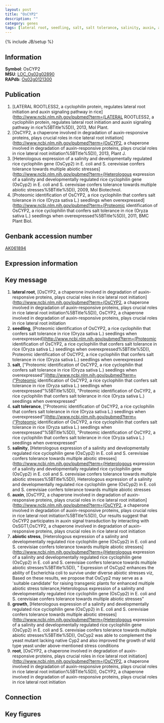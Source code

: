 ```yaml
---
layout: post
title: "OsCYP2"
description: ""
category: genes
tags: [lateral root, seedling, salt, salt tolerance, salinity, auxin, abiotic stress, growth, root]
---
```

{% include JB/setup %}

## Information
__Symbol__: OsCYP2  
__MSU__: [LOC_Os02g02890](http://rice.plantbiology.msu.edu/cgi-bin/ORF_infopage.cgi?orf=LOC_Os02g02890)  
__RAPdb__: [Os02g0121300](http://rapdb.dna.affrc.go.jp/viewer/gbrowse_details/irgsp1?name=Os02g0121300)  

## Publication
1. [LATERAL ROOTLESS2, a cyclophilin protein, regulates lateral root initiation and auxin signaling pathway in rice](http://www.ncbi.nlm.nih.gov/pubmed?term=(LATERAL ROOTLESS2, a cyclophilin protein, regulates lateral root initiation and auxin signaling pathway in rice%5BTitle%5D)), 2013, Mol Plant.
2. [OsCYP2, a chaperone involved in degradation of auxin-responsive proteins, plays crucial roles in rice lateral root initiation](http://www.ncbi.nlm.nih.gov/pubmed?term=(OsCYP2, a chaperone involved in degradation of auxin-responsive proteins, plays crucial roles in rice lateral root initiation%5BTitle%5D)), 2013, Plant J.
3. [Heterologous expression of a salinity and developmentally regulated rice cyclophilin gene (OsCyp2) in E. coli and S. cerevisiae confers tolerance towards multiple abiotic stresses](http://www.ncbi.nlm.nih.gov/pubmed?term=(Heterologous expression of a salinity and developmentally regulated rice cyclophilin gene (OsCyp2) in E. coli and S. cerevisiae confers tolerance towards multiple abiotic stresses%5BTitle%5D)), 2009, Mol Biotechnol.
4. [Proteomic identification of OsCYP2, a rice cyclophilin that confers salt tolerance in rice (Oryza sativa L.) seedlings when overexpressed](http://www.ncbi.nlm.nih.gov/pubmed?term=(Proteomic identification of OsCYP2, a rice cyclophilin that confers salt tolerance in rice (Oryza sativa L.) seedlings when overexpressed%5BTitle%5D)), 2011, BMC Plant Biol.

## Genbank accession number
[AK061894](http://www.ncbi.nlm.nih.gov/nuccore/AK061894)

## Expression information

## Key message
1. __lateral root__, [OsCYP2, a chaperone involved in degradation of auxin-responsive proteins, plays crucial roles in rice lateral root initiation](http://www.ncbi.nlm.nih.gov/pubmed?term=(OsCYP2, a chaperone involved in degradation of auxin-responsive proteins, plays crucial roles in rice lateral root initiation%5BTitle%5D)), OsCYP2, a chaperone involved in degradation of auxin-responsive proteins, plays crucial roles in rice lateral root initiation
2. __seedling__, [Proteomic identification of OsCYP2, a rice cyclophilin that confers salt tolerance in rice (Oryza sativa L.) seedlings when overexpressed](http://www.ncbi.nlm.nih.gov/pubmed?term=(Proteomic identification of OsCYP2, a rice cyclophilin that confers salt tolerance in rice (Oryza sativa L.) seedlings when overexpressed%5BTitle%5D)), Proteomic identification of OsCYP2, a rice cyclophilin that confers salt tolerance in rice (Oryza sativa L.) seedlings when overexpressed
3. __salt__, ["Proteomic identification of OsCYP2, a rice cyclophilin that confers salt tolerance in rice (Oryza sativa L.) seedlings when overexpressed"](http://www.ncbi.nlm.nih.gov/pubmed?term=("Proteomic identification of OsCYP2, a rice cyclophilin that confers salt tolerance in rice (Oryza sativa L.) seedlings when overexpressed"%5BTitle%5D)), "Proteomic identification of OsCYP2, a rice cyclophilin that confers salt tolerance in rice (Oryza sativa L.) seedlings when overexpressed"
4. __salt tolerance__, ["Proteomic identification of OsCYP2, a rice cyclophilin that confers salt tolerance in rice (Oryza sativa L.) seedlings when overexpressed"](http://www.ncbi.nlm.nih.gov/pubmed?term=("Proteomic identification of OsCYP2, a rice cyclophilin that confers salt tolerance in rice (Oryza sativa L.) seedlings when overexpressed"%5BTitle%5D)), "Proteomic identification of OsCYP2, a rice cyclophilin that confers salt tolerance in rice (Oryza sativa L.) seedlings when overexpressed"
5. __salinity__, [Heterologous expression of a salinity and developmentally regulated rice cyclophilin gene (OsCyp2) in E. coli and S. cerevisiae confers tolerance towards multiple abiotic stresses](http://www.ncbi.nlm.nih.gov/pubmed?term=(Heterologous expression of a salinity and developmentally regulated rice cyclophilin gene (OsCyp2) in E. coli and S. cerevisiae confers tolerance towards multiple abiotic stresses%5BTitle%5D)), Heterologous expression of a salinity and developmentally regulated rice cyclophilin gene (OsCyp2) in E. coli and S. cerevisiae confers tolerance towards multiple abiotic stresses
6. __auxin__, [OsCYP2, a chaperone involved in degradation of auxin-responsive proteins, plays crucial roles in rice lateral root initiation](http://www.ncbi.nlm.nih.gov/pubmed?term=(OsCYP2, a chaperone involved in degradation of auxin-responsive proteins, plays crucial roles in rice lateral root initiation%5BTitle%5D)),  Our results suggest that OsCYP2 participates in auxin signal transduction by interacting with OsSGT1,OsCYP2, a chaperone involved in degradation of auxin-responsive proteins, plays crucial roles in rice lateral root initiation
7. __abiotic stress__, [Heterologous expression of a salinity and developmentally regulated rice cyclophilin gene (OsCyp2) in E. coli and S. cerevisiae confers tolerance towards multiple abiotic stresses](http://www.ncbi.nlm.nih.gov/pubmed?term=(Heterologous expression of a salinity and developmentally regulated rice cyclophilin gene (OsCyp2) in E. coli and S. cerevisiae confers tolerance towards multiple abiotic stresses%5BTitle%5D)), " Expression of OsCyp2 enhances the ability of Escherichia coli to survive under diverse abiotic stresses viz, Based on these results, we propose that OsCyp2 may serve as a 'suitable candidate' for raising transgenic plants for enhanced multiple abiotic stress tolerance,Heterologous expression of a salinity and developmentally regulated rice cyclophilin gene (OsCyp2) in E. coli and S. cerevisiae confers tolerance towards multiple abiotic stresses"
8. __growth__, [Heterologous expression of a salinity and developmentally regulated rice cyclophilin gene (OsCyp2) in E. coli and S. cerevisiae confers tolerance towards multiple abiotic stresses](http://www.ncbi.nlm.nih.gov/pubmed?term=(Heterologous expression of a salinity and developmentally regulated rice cyclophilin gene (OsCyp2) in E. coli and S. cerevisiae confers tolerance towards multiple abiotic stresses%5BTitle%5D)),  OsCyp2 was able to complement the yeast mutant lacking native Cyp2 and also improved the growth of wild type yeast under above-mentioned stress conditions
9. __root__, [OsCYP2, a chaperone involved in degradation of auxin-responsive proteins, plays crucial roles in rice lateral root initiation](http://www.ncbi.nlm.nih.gov/pubmed?term=(OsCYP2, a chaperone involved in degradation of auxin-responsive proteins, plays crucial roles in rice lateral root initiation%5BTitle%5D)), OsCYP2, a chaperone involved in degradation of auxin-responsive proteins, plays crucial roles in rice lateral root initiation

## Connection

## Key figures


